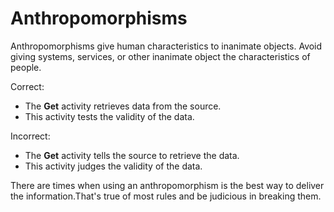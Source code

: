 # Anthropomorphisms

Anthropomorphisms give human characteristics to inanimate objects. Avoid giving systems, services, or other
inanimate object the characteristics of people.

Correct:

- The **Get** activity retrieves data from the source.
- This activity tests the validity of the data.

Incorrect:

- The **Get** activity tells the source to retrieve the data.
- This activity judges the validity of the data.

There are times when using an anthropomorphism is the best way to deliver the information.That's true of most
rules and be judicious in breaking them.

